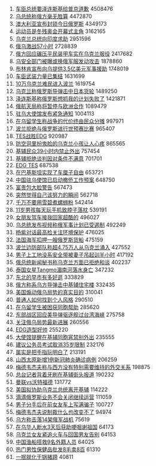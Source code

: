 1. [车臣总统要泽连斯基给普京道歉](https://s.weibo.com//weibo?q=%23%E8%BD%A6%E8%87%A3%E6%80%BB%E7%BB%9F%E8%A6%81%E6%B3%BD%E8%BF%9E%E6%96%AF%E5%9F%BA%E7%BB%99%E6%99%AE%E4%BA%AC%E9%81%93%E6%AD%89%23&Refer=top) 4508476
2. [乌总统称俄方毫无胜算](https://s.weibo.com//weibo?q=%23%E4%B9%8C%E6%80%BB%E7%BB%9F%E7%A7%B0%E4%BF%84%E6%96%B9%E6%AF%AB%E6%97%A0%E8%83%9C%E7%AE%97%23&Refer=top) 4472870
3. [澳大利亚宣布封锁今日俄罗斯](https://s.weibo.com//weibo?q=%23%E6%BE%B3%E5%A4%A7%E5%88%A9%E4%BA%9A%E5%AE%A3%E5%B8%83%E5%B0%81%E9%94%81%E4%BB%8A%E6%97%A5%E4%BF%84%E7%BD%97%E6%96%AF%23&Refer=top) 4349173
4. [运动员是冬残奥会开幕式主角](https://s.weibo.com//weibo?q=%23%E8%BF%90%E5%8A%A8%E5%91%98%E6%98%AF%E5%86%AC%E6%AE%8B%E5%A5%A5%E4%BC%9A%E5%BC%80%E5%B9%95%E5%BC%8F%E4%B8%BB%E8%A7%92%23&Refer=top) 3162165
5. [乌克兰总统向印度求助](https://s.weibo.com//weibo?q=%23%E4%B9%8C%E5%85%8B%E5%85%B0%E6%80%BB%E7%BB%9F%E5%90%91%E5%8D%B0%E5%BA%A6%E6%B1%82%E5%8A%A9%23&Refer=top) 2951596
6. [俄乌激战57小时](https://s.weibo.com//weibo?q=%23%E4%BF%84%E4%B9%8C%E6%BF%80%E6%88%9857%E5%B0%8F%E6%97%B6%23&Refer=top) 2728839
7. [俄方回应碾压平民装甲车实在乌克兰服役](https://s.weibo.com//weibo?q=%23%E4%BF%84%E6%96%B9%E5%9B%9E%E5%BA%94%E7%A2%BE%E5%8E%8B%E5%B9%B3%E6%B0%91%E8%A3%85%E7%94%B2%E8%BD%A6%E5%AE%9E%E5%9C%A8%E4%B9%8C%E5%85%8B%E5%85%B0%E6%9C%8D%E5%BD%B9%23&Refer=top) 2417682
8. [乌安全部门被曝或换俄军服发动攻击](https://s.weibo.com//weibo?q=%23%E4%B9%8C%E5%AE%89%E5%85%A8%E9%83%A8%E9%97%A8%E8%A2%AB%E6%9B%9D%E6%88%96%E6%8D%A2%E4%BF%84%E5%86%9B%E6%9C%8D%E5%8F%91%E5%8A%A8%E6%94%BB%E5%87%BB%23&Refer=top) 1878860
9. [布林肯宣布向乌提供3.5亿美元军事援助](https://s.weibo.com//weibo?q=%23%E5%B8%83%E6%9E%97%E8%82%AF%E5%AE%A3%E5%B8%83%E5%90%91%E4%B9%8C%E6%8F%90%E4%BE%9B3.5%E4%BA%BF%E7%BE%8E%E5%85%83%E5%86%9B%E4%BA%8B%E6%8F%B4%E5%8A%A9%23&Refer=top) 1748019
10. [车臣武装力量已集结](https://s.weibo.com//weibo?q=%23%E8%BD%A6%E8%87%A3%E6%AD%A6%E8%A3%85%E5%8A%9B%E9%87%8F%E5%B7%B2%E9%9B%86%E7%BB%93%23&Refer=top) 1631699
11. [10万乌克兰难民进入波兰](https://s.weibo.com//weibo?q=%2310%E4%B8%87%E4%B9%8C%E5%85%8B%E5%85%B0%E9%9A%BE%E6%B0%91%E8%BF%9B%E5%85%A5%E6%B3%A2%E5%85%B0%23&Refer=top) 1619754
12. [乌克兰称俄罗斯导弹击中日本货轮](https://s.weibo.com//weibo?q=%23%E4%B9%8C%E5%85%8B%E5%85%B0%E7%A7%B0%E4%BF%84%E7%BD%97%E6%96%AF%E5%AF%BC%E5%BC%B9%E5%87%BB%E4%B8%AD%E6%97%A5%E6%9C%AC%E8%B4%A7%E8%BD%AE%23&Refer=top) 1489250
13. [泽连斯基称俄罗斯想抓我的计划失败了](https://s.weibo.com//weibo?q=%23%E6%B3%BD%E8%BF%9E%E6%96%AF%E5%9F%BA%E7%A7%B0%E4%BF%84%E7%BD%97%E6%96%AF%E6%83%B3%E6%8A%93%E6%88%91%E7%9A%84%E8%AE%A1%E5%88%92%E5%A4%B1%E8%B4%A5%E4%BA%86%23&Refer=top) 1421871
14. [俄航天局称将暂停与欧洲合作](https://s.weibo.com//weibo?q=%23%E4%BF%84%E8%88%AA%E5%A4%A9%E5%B1%80%E7%A7%B0%E5%B0%86%E6%9A%82%E5%81%9C%E4%B8%8E%E6%AC%A7%E6%B4%B2%E5%90%88%E4%BD%9C%23&Refer=top) 1089479
15. [驻乌大使馆发布紧急通知](https://s.weibo.com//weibo?q=%23%E9%A9%BB%E4%B9%8C%E5%A4%A7%E4%BD%BF%E9%A6%86%E5%8F%91%E5%B8%83%E7%B4%A7%E6%80%A5%E9%80%9A%E7%9F%A5%23&Refer=top) 1004113
16. [在乌留学生称战争的代价终由民众分摊](https://s.weibo.com//weibo?q=%23%E5%9C%A8%E4%B9%8C%E7%95%99%E5%AD%A6%E7%94%9F%E7%A7%B0%E6%88%98%E4%BA%89%E7%9A%84%E4%BB%A3%E4%BB%B7%E7%BB%88%E7%94%B1%E6%B0%91%E4%BC%97%E5%88%86%E6%91%8A%23&Refer=top) 997971
17. [波兰拒绝与俄罗斯进行世预赛比赛](https://s.weibo.com//weibo?q=%23%E6%B3%A2%E5%85%B0%E6%8B%92%E7%BB%9D%E4%B8%8E%E4%BF%84%E7%BD%97%E6%96%AF%E8%BF%9B%E8%A1%8C%E4%B8%96%E9%A2%84%E8%B5%9B%E6%AF%94%E8%B5%9B%23&Refer=top) 965407
18. [TES战胜EDG](https://s.weibo.com//weibo?q=%23TES%E6%88%98%E8%83%9CEDG%23&Refer=top) 920987
19. [防空洞里扮鬼脸的乌克兰小孩让人心疼](https://s.weibo.com//weibo?q=%23%E9%98%B2%E7%A9%BA%E6%B4%9E%E9%87%8C%E6%89%AE%E9%AC%BC%E8%84%B8%E7%9A%84%E4%B9%8C%E5%85%8B%E5%85%B0%E5%B0%8F%E5%AD%A9%E8%AE%A9%E4%BA%BA%E5%BF%83%E7%96%BC%23&Refer=top) 865565
20. [基辅民众39小时内禁止外出](https://s.weibo.com//weibo?q=%23%E5%9F%BA%E8%BE%85%E6%B0%91%E4%BC%9739%E5%B0%8F%E6%97%B6%E5%86%85%E7%A6%81%E6%AD%A2%E5%A4%96%E5%87%BA%23&Refer=top) 757454
21. [基辅拒绝谈判因对条件不满意](https://s.weibo.com//weibo?q=%23%E5%9F%BA%E8%BE%85%E6%8B%92%E7%BB%9D%E8%B0%88%E5%88%A4%E5%9B%A0%E5%AF%B9%E6%9D%A1%E4%BB%B6%E4%B8%8D%E6%BB%A1%E6%84%8F%23&Refer=top) 701701
22. [EDG TES](https://s.weibo.com//weibo?q=EDG%20TES&Refer=top) 687538
23. [在巴基斯坦实现了车厘子自由](https://s.weibo.com//weibo?q=%23%E5%9C%A8%E5%B7%B4%E5%9F%BA%E6%96%AF%E5%9D%A6%E5%AE%9E%E7%8E%B0%E4%BA%86%E8%BD%A6%E5%8E%98%E5%AD%90%E8%87%AA%E7%94%B1%23&Refer=top) 653721
24. [中国驻乌使馆已启动撤侨工作预案](https://s.weibo.com//weibo?q=%23%E4%B8%AD%E5%9B%BD%E9%A9%BB%E4%B9%8C%E4%BD%BF%E9%A6%86%E5%B7%B2%E5%90%AF%E5%8A%A8%E6%92%A4%E4%BE%A8%E5%B7%A5%E4%BD%9C%E9%A2%84%E6%A1%88%23&Refer=top) 648750
25. [富贵包大脸警告](https://s.weibo.com//weibo?q=%23%E5%AF%8C%E8%B4%B5%E5%8C%85%E5%A4%A7%E8%84%B8%E8%AD%A6%E5%91%8A%23&Refer=top) 567473
26. [突然觉得自己该努力的瞬间](https://s.weibo.com//weibo?q=%23%E7%AA%81%E7%84%B6%E8%A7%89%E5%BE%97%E8%87%AA%E5%B7%B1%E8%AF%A5%E5%8A%AA%E5%8A%9B%E7%9A%84%E7%9E%AC%E9%97%B4%23&Refer=top) 562718
27. [千万不要用雪碧煮螺蛳粉](https://s.weibo.com//weibo?q=%23%E5%8D%83%E4%B8%87%E4%B8%8D%E8%A6%81%E7%94%A8%E9%9B%AA%E7%A2%A7%E7%85%AE%E8%9E%BA%E8%9B%B3%E7%B2%89%23&Refer=top) 542414
28. [11岁男孩每天玩手机致脖子落枕](https://s.weibo.com//weibo?q=%2311%E5%B2%81%E7%94%B7%E5%AD%A9%E6%AF%8F%E5%A4%A9%E7%8E%A9%E6%89%8B%E6%9C%BA%E8%87%B4%E8%84%96%E5%AD%90%E8%90%BD%E6%9E%95%23&Refer=top) 539191
29. [女朋友驾车接我回家超酷的](https://s.weibo.com//weibo?q=%23%E5%A5%B3%E6%9C%8B%E5%8F%8B%E9%A9%BE%E8%BD%A6%E6%8E%A5%E6%88%91%E5%9B%9E%E5%AE%B6%E8%B6%85%E9%85%B7%E7%9A%84%23&Refer=top) 496027
30. [乌总统发布视频称俄军事计划已受遏制](https://s.weibo.com//weibo?q=%23%E4%B9%8C%E6%80%BB%E7%BB%9F%E5%8F%91%E5%B8%83%E8%A7%86%E9%A2%91%E7%A7%B0%E4%BF%84%E5%86%9B%E4%BA%8B%E8%AE%A1%E5%88%92%E5%B7%B2%E5%8F%97%E9%81%8F%E5%88%B6%23&Refer=top) 492249
31. [杨紫对话最高检关注环境保护](https://s.weibo.com//weibo?q=%23%E6%9D%A8%E7%B4%AB%E5%AF%B9%E8%AF%9D%E6%9C%80%E9%AB%98%E6%A3%80%E5%85%B3%E6%B3%A8%E7%8E%AF%E5%A2%83%E4%BF%9D%E6%8A%A4%23&Refer=top) 476025
32. [法国海军扣押一艘俄罗斯货船](https://s.weibo.com//weibo?q=%23%E6%B3%95%E5%9B%BD%E6%B5%B7%E5%86%9B%E6%89%A3%E6%8A%BC%E4%B8%80%E8%89%98%E4%BF%84%E7%BD%97%E6%96%AF%E8%B4%A7%E8%88%B9%23&Refer=top) 475159
33. [波兰边防部队称超4.75万人从乌克兰涌入](https://s.weibo.com//weibo?q=%23%E6%B3%A2%E5%85%B0%E8%BE%B9%E9%98%B2%E9%83%A8%E9%98%9F%E7%A7%B0%E8%B6%854.75%E4%B8%87%E4%BA%BA%E4%BB%8E%E4%B9%8C%E5%85%8B%E5%85%B0%E6%B6%8C%E5%85%A5%23&Refer=top) 427552
34. [男子上工地没系安全带被妻子吊起训半小时](https://s.weibo.com//weibo?q=%23%E7%94%B7%E5%AD%90%E4%B8%8A%E5%B7%A5%E5%9C%B0%E6%B2%A1%E7%B3%BB%E5%AE%89%E5%85%A8%E5%B8%A6%E8%A2%AB%E5%A6%BB%E5%AD%90%E5%90%8A%E8%B5%B7%E8%AE%AD%E5%8D%8A%E5%B0%8F%E6%97%B6%23&Refer=top) 417192
35. [俄总统新闻秘书称乌克兰方面已拒绝和谈](https://s.weibo.com//weibo?q=%23%E4%BF%84%E6%80%BB%E7%BB%9F%E6%96%B0%E9%97%BB%E7%A7%98%E4%B9%A6%E7%A7%B0%E4%B9%8C%E5%85%8B%E5%85%B0%E6%96%B9%E9%9D%A2%E5%B7%B2%E6%8B%92%E7%BB%9D%E5%92%8C%E8%B0%88%23&Refer=top) 402237
36. [泰国女星Tangmo湄南河落水身亡](https://s.weibo.com//weibo?q=%23%E6%B3%B0%E5%9B%BD%E5%A5%B3%E6%98%9FTangmo%E6%B9%84%E5%8D%97%E6%B2%B3%E8%90%BD%E6%B0%B4%E8%BA%AB%E4%BA%A1%23&Refer=top) 347232
37. [东北的早市有多好逛](https://s.weibo.com//weibo?q=%23%E4%B8%9C%E5%8C%97%E7%9A%84%E6%97%A9%E5%B8%82%E6%9C%89%E5%A4%9A%E5%A5%BD%E9%80%9B%23&Refer=top) 333829
38. [俄方称系乌方导弹击中基辅住宅楼](https://s.weibo.com//weibo?q=%23%E4%BF%84%E6%96%B9%E7%A7%B0%E7%B3%BB%E4%B9%8C%E6%96%B9%E5%AF%BC%E5%BC%B9%E5%87%BB%E4%B8%AD%E5%9F%BA%E8%BE%85%E4%BD%8F%E5%AE%85%E6%A5%BC%23&Refer=top) 332435
39. [美国煽动俄乌局势的真实目的](https://s.weibo.com//weibo?q=%23%E7%BE%8E%E5%9B%BD%E7%85%BD%E5%8A%A8%E4%BF%84%E4%B9%8C%E5%B1%80%E5%8A%BF%E7%9A%84%E7%9C%9F%E5%AE%9E%E7%9B%AE%E7%9A%84%23&Refer=top) 310041
40. [普通人如何找到个人风格](https://s.weibo.com//weibo?q=%23%E6%99%AE%E9%80%9A%E4%BA%BA%E5%A6%82%E4%BD%95%E6%89%BE%E5%88%B0%E4%B8%AA%E4%BA%BA%E9%A3%8E%E6%A0%BC%23&Refer=top) 290510
41. [在乌留学生被困获同胞帮助](https://s.weibo.com//weibo?q=%23%E5%9C%A8%E4%B9%8C%E7%95%99%E5%AD%A6%E7%94%9F%E8%A2%AB%E5%9B%B0%E8%8E%B7%E5%90%8C%E8%83%9E%E5%B8%AE%E5%8A%A9%23&Refer=top) 285620
42. [东部战区回应美导弹驱逐舰过台湾海峡](https://s.weibo.com//weibo?q=%23%E4%B8%9C%E9%83%A8%E6%88%98%E5%8C%BA%E5%9B%9E%E5%BA%94%E7%BE%8E%E5%AF%BC%E5%BC%B9%E9%A9%B1%E9%80%90%E8%88%B0%E8%BF%87%E5%8F%B0%E6%B9%BE%E6%B5%B7%E5%B3%A1%23&Refer=top) 275758
43. [关注俄乌局势最新进展](https://s.weibo.com//weibo?q=%23%E5%85%B3%E6%B3%A8%E4%BF%84%E4%B9%8C%E5%B1%80%E5%8A%BF%E6%9C%80%E6%96%B0%E8%BF%9B%E5%B1%95%23&Refer=top) 260556
44. [EDG造型好帅](https://s.weibo.com//weibo?q=EDG%E9%80%A0%E5%9E%8B%E5%A5%BD%E5%B8%85&Refer=top) 255220
45. [大使馆提醒在基辅同胞宵禁别外出](https://s.weibo.com//weibo?q=%23%E5%A4%A7%E4%BD%BF%E9%A6%86%E6%8F%90%E9%86%92%E5%9C%A8%E5%9F%BA%E8%BE%85%E5%90%8C%E8%83%9E%E5%AE%B5%E7%A6%81%E5%88%AB%E5%A4%96%E5%87%BA%23&Refer=top) 235555
46. [建议公务员考试取消35岁限制](https://s.weibo.com//weibo?q=%23%E5%BB%BA%E8%AE%AE%E5%85%AC%E5%8A%A1%E5%91%98%E8%80%83%E8%AF%95%E5%8F%96%E6%B6%8835%E5%B2%81%E9%99%90%E5%88%B6%23&Refer=top) 232176
47. [属实是把手指玩明白了](https://s.weibo.com//weibo?q=%23%E5%B1%9E%E5%AE%9E%E6%98%AF%E6%8A%8A%E6%89%8B%E6%8C%87%E7%8E%A9%E6%98%8E%E7%99%BD%E4%BA%86%23&Refer=top) 213191
48. [山西太原新增1例新冠肺炎确诊病例](https://s.weibo.com//weibo?q=%23%E5%B1%B1%E8%A5%BF%E5%A4%AA%E5%8E%9F%E6%96%B0%E5%A2%9E1%E4%BE%8B%E6%96%B0%E5%86%A0%E8%82%BA%E7%82%8E%E7%A1%AE%E8%AF%8A%E7%97%85%E4%BE%8B%23&Refer=top) 206259
49. [梅德韦杰夫称与西方没有特别需要维持的外交关系](https://s.weibo.com//weibo?q=%23%E6%A2%85%E5%BE%B7%E9%9F%A6%E6%9D%B0%E5%A4%AB%E7%A7%B0%E4%B8%8E%E8%A5%BF%E6%96%B9%E6%B2%A1%E6%9C%89%E7%89%B9%E5%88%AB%E9%9C%80%E8%A6%81%E7%BB%B4%E6%8C%81%E7%9A%84%E5%A4%96%E4%BA%A4%E5%85%B3%E7%B3%BB%23&Refer=top) 198875
50. [总台记者背着牙刷在基辅街头报道](https://s.weibo.com//weibo?q=%23%E6%80%BB%E5%8F%B0%E8%AE%B0%E8%80%85%E8%83%8C%E7%9D%80%E7%89%99%E5%88%B7%E5%9C%A8%E5%9F%BA%E8%BE%85%E8%A1%97%E5%A4%B4%E6%8A%A5%E9%81%93%23&Refer=top) 190232
51. [曼联vs沃特福德](https://s.weibo.com//weibo?q=%23%E6%9B%BC%E8%81%94vs%E6%B2%83%E7%89%B9%E7%A6%8F%E5%BE%B7%23&Refer=top) 131772
52. [美国拟协助乌克兰总统离开基辅](https://s.weibo.com//weibo?q=%23%E7%BE%8E%E5%9B%BD%E6%8B%9F%E5%8D%8F%E5%8A%A9%E4%B9%8C%E5%85%8B%E5%85%B0%E6%80%BB%E7%BB%9F%E7%A6%BB%E5%BC%80%E5%9F%BA%E8%BE%85%23&Refer=top) 114222
53. [滴滴俄罗斯业务不会关闭继续运营](https://s.weibo.com//weibo?q=%23%E6%BB%B4%E6%BB%B4%E4%BF%84%E7%BD%97%E6%96%AF%E4%B8%9A%E5%8A%A1%E4%B8%8D%E4%BC%9A%E5%85%B3%E9%97%AD%E7%BB%A7%E7%BB%AD%E8%BF%90%E8%90%A5%23&Refer=top) 111059
54. [男子分手后在前女友车上写满骗子](https://s.weibo.com//weibo?q=%23%E7%94%B7%E5%AD%90%E5%88%86%E6%89%8B%E5%90%8E%E5%9C%A8%E5%89%8D%E5%A5%B3%E5%8F%8B%E8%BD%A6%E4%B8%8A%E5%86%99%E6%BB%A1%E9%AA%97%E5%AD%90%23&Refer=top) 100727
55. [梅德韦杰夫说制裁什么也改变不了](https://s.weibo.com//weibo?q=%23%E6%A2%85%E5%BE%B7%E9%9F%A6%E6%9D%B0%E5%A4%AB%E8%AF%B4%E5%88%B6%E8%A3%81%E4%BB%80%E4%B9%88%E4%B9%9F%E6%94%B9%E5%8F%98%E4%B8%8D%E4%BA%86%23&Refer=top) 94974
56. [乌方称击落14架俄军战机](https://s.weibo.com//weibo?q=%23%E4%B9%8C%E6%96%B9%E7%A7%B0%E5%87%BB%E8%90%BD14%E6%9E%B6%E4%BF%84%E5%86%9B%E6%88%98%E6%9C%BA%23&Refer=top) 75619
57. [在乌华人断水3天后获助哽咽谢祖国](https://s.weibo.com//weibo?q=%23%E5%9C%A8%E4%B9%8C%E5%8D%8E%E4%BA%BA%E6%96%AD%E6%B0%B43%E5%A4%A9%E5%90%8E%E8%8E%B7%E5%8A%A9%E5%93%BD%E5%92%BD%E8%B0%A2%E7%A5%96%E5%9B%BD%23&Refer=top) 64173
58. [乌克兰女友紧追火车与回国男友告别](https://s.weibo.com//weibo?q=%E4%B9%8C%E5%85%8B%E5%85%B0%E5%A5%B3%E5%8F%8B%E7%B4%A7%E8%BF%BD%E7%81%AB%E8%BD%A6%E4%B8%8E%E5%9B%9E%E5%9B%BD%E7%94%B7%E5%8F%8B%E5%91%8A%E5%88%AB&Refer=top) 64153
59. [中国渔船搭救9名外籍人员](https://s.weibo.com//weibo?q=%23%E4%B8%AD%E5%9B%BD%E6%B8%94%E8%88%B9%E6%90%AD%E6%95%919%E5%90%8D%E5%A4%96%E7%B1%8D%E4%BA%BA%E5%91%98%23&Refer=top) 64025
60. [热门男性保健品批发8毛卖8百](https://s.weibo.com//weibo?q=%23%E7%83%AD%E9%97%A8%E7%94%B7%E6%80%A7%E4%BF%9D%E5%81%A5%E5%93%81%E6%89%B9%E5%8F%918%E6%AF%9B%E5%8D%968%E7%99%BE%23&Refer=top) 61310
61. [一抿就化干锅猪蹄](https://s.weibo.com//weibo?q=%23%E4%B8%80%E6%8A%BF%E5%B0%B1%E5%8C%96%E5%B9%B2%E9%94%85%E7%8C%AA%E8%B9%84%23&Refer=top) 40811
